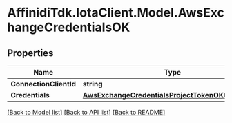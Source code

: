 # AffinidiTdk.IotaClient.Model.AwsExchangeCredentialsOK

## Properties

Name | Type | Description | Notes
------------ | ------------- | ------------- | -------------
**ConnectionClientId** | **string** |  | 
**Credentials** | [**AwsExchangeCredentialsProjectTokenOKCredentials**](AwsExchangeCredentialsProjectTokenOKCredentials.md) |  | 

[[Back to Model list]](../README.md#documentation-for-models) [[Back to API list]](../README.md#documentation-for-api-endpoints) [[Back to README]](../README.md)

